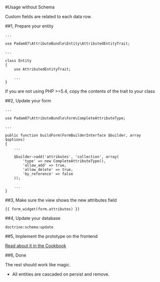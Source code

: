 #Usage without Schema

Custom fields are related to each data row.

##1, Prepare your entity

    ...

    use Padam87\AttributeBundle\Entity\AttributedEntityTrait;

    ...

    class Entity
    {
        use AttributedEntityTrait;

        ...
    }

If you are not using PHP >=5.4, copy the contents of the trait to your class

##2, Update your form

	...

    use Padam87\AttributeBundle\Form\CompleteAttributeType;

    ...

    public function buildForm(FormBuilderInterface $builder, array $options)
    {
        ...

        $builder->add('attributes', 'collection', array(
            'type' => new CompleteAttributeType(),
            'allow_add' => true,
            'allow_delete' => true,
            'by_reference' => false
        ));

        ...
    }

##3, Make sure the view shows the new attributes field

    {{ form_widget(form.attributes) }}

##4, Update your database

    doctrine:schema:update

##5, Implement the prototype on the frontend

[Read about it in the Cookbook](http://symfony.com/doc/current/cookbook/form/form_collections.html#cookbook-form-collections-new-prototype)

##6, Done

The rest should work like magic.

- All entities are cascaded on persist and remove.